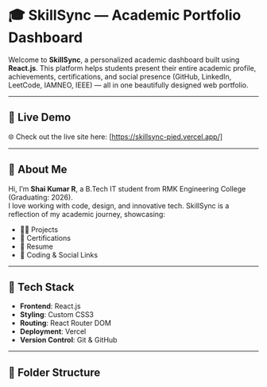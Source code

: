 # 🎓 SkillSync — Academic Portfolio Dashboard

Welcome to **SkillSync**, a personalized academic dashboard built using **React.js**. This platform helps students present their entire academic profile, achievements, certifications, and social presence (GitHub, LinkedIn, LeetCode, IAMNEO, IEEE) — all in one beautifully designed web portfolio.

---

## 🚀 Live Demo

🌐 Check out the live site here: [https://skillsync-pied.vercel.app/]

---

## 🧠 About Me

Hi, I’m **Shai Kumar R**, a B.Tech IT student from RMK Engineering College (Graduating: 2026).  
I love working with code, design, and innovative tech. SkillSync is a reflection of my academic journey, showcasing:
- 👨‍💻 Projects
- 🏅 Certifications
- 📄 Resume
- 🔗 Coding & Social Links

---

## 📂 Tech Stack

- **Frontend**: React.js
- **Styling**: Custom CSS3
- **Routing**: React Router DOM
- **Deployment**: Vercel
- **Version Control**: Git & GitHub

---

## 📁 Folder Structure


